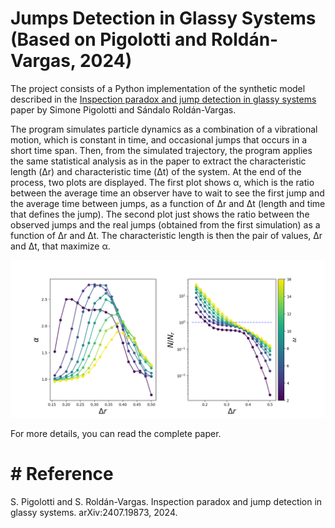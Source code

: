 # Jumps Detection in Glassy Systems (Based on Pigolotti and Roldán-Vargas, 2024)

The project consists of a Python implementation of the synthetic model described in the [Inspection paradox and jump detection in glassy systems](https://arxiv.org/abs/2407.19873) paper by Simone Pigolotti and Sándalo Roldán-Vargas. <br />

The program simulates particle dynamics as a combination of a vibrational motion, which is constant in time, and occasional jumps that occurs in a short time span. Then, from the simulated trajectory, the program applies the same statistical analysis as in the paper to extract the characteristic length (Δr) and characteristic time (Δt) of the system. At the end of the process, two plots are displayed. The first plot shows α, which is the ratio between the average time an observer have to wait to see the first jump and the average time between jumps, as a function of Δr and Δt (length and time that defines the jump). The second plot just shows the ratio between the observed jumps and the real jumps (obtained from the first simulation) as a function of Δr and Δt. The characteristic length is then the pair of values, Δr and Δt, that maximize α. 

![jumps](https://github.com/Molero03/Jumps/blob/main/jumps.png)


For more details, you can read the complete paper.

# # Reference
S. Pigolotti and S. Roldán-Vargas. Inspection paradox and jump detection in glassy systems. arXiv:2407.19873, 2024.


